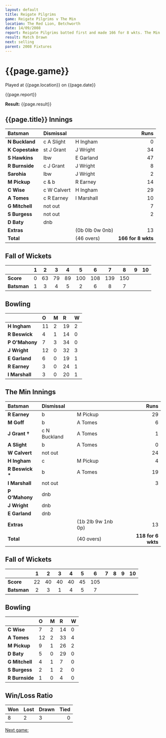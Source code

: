 ```yaml
---
layout: default
title: Reigate Pilgrims
game: Reigate Pilgrims v The Min
location: The Red Lion, Betchworth
date: 14/09/2008
report: Reigate Pilgrims batted first and made 166 for 8 wkts. The Min replied with 118 for 6 wkts
result: Match Drawn
next: selling
parent: 2008 Fixtures
---
```


# {{page.game}}

Played at {{page.location}} on {{page.date}}

{{page.report}}

**Result:** {{page.result}}

## {{page.title}} Innings

| Batsman | Dismissal |  | Runs |
|:---|:---|---|---:|
| **N Buckland** |  c A Slight | H Ingham | 0 |
| **K Copestake** | st J Grant | J Wright | 34 |
| **S Hawkins** | lbw | E Garland | 47 |
| **R Burnside** | c J Grant | J Wright | 8 |
| **Sarohia** | lbw | J Wright | 2 |
| **M Pickup** | c & b | R Earney | 14 |
| **C Wise** | c W Calvert | H Ingham | 29 |
| **A Tomes** | c R Earney | I Marshall | 10 |
| **G Mitchell** | not out |  | 7 |
| **S Burgess** | not out |  | 2 |
| **D Baty** | dnb |  |  |
| **Extras** | | (0b 0lb 0w 0nb) | 13 |
| **Total** | | (46 overs) | **166 for 8 wkts** |

## Fall of Wickets

| | 1 | 2 | 3 | 4 | 5 | 6 | 7 | 8 | 9 | 10 |
|---|:---:|:---:|:---:|:---:|:---:|:---:|:---:|:---:|:---:|:---:|
| **Score** | 0 | 63 | 79 | 89 | 100 | 108 | 139 | 150 |  |  |
| **Batsman** | 1 | 3 | 4 | 5 | 2 | 6 | 8 | 7 |  |  |

## Bowling

| | O | M | R | W |
|---|:---|:---|:---|:---|
| **H Ingham** | 11 | 2 | 19 | 2 |
| **R Beswick** | 4 | 1 | 14 | 0 |
| **P O'Mahony** | 7 | 3 | 34 | 0 |
| **J Wright** | 12 | 0 | 32 | 3 |
| **E Garland** | 6 | 0 | 19 | 1 |
| **R Earney** | 3 | 0 | 24 | 1 |
| **I Marshall** | 3 | 0 | 20 | 1 |

## The Min Innings

| Batsman | Dismissal |  | Runs |
|:---|:---|---|---:|
| **R Earney** | b | M Pickup | 29 |
| **M Goff** | b | A Tomes | 6 |
| **J Grant &#8224;** | c N Buckland | A Tomes | 1 |
| **A Slight** | b | A Tomes | 0 |
| **W Calvert** | not out |  | 24 |
| **H Ingham** | c | M Pickup | 4 |
| **R Beswick &#42;** | b | A Tomes | 19 |
| **I Marshall** | not out |  | 3 |
| **P O'Mahony** | dnb |  |  |
| **J Wright** | dnb |  |  |
| **E Garland** | dnb |  |  |
| **Extras** | | (1b 2lb 9w 1nb 0p) | 13 |
| **Total** | | (40 overs) | **118 for 6 wkts** |

## Fall of Wickets

| | 1 | 2 | 3 | 4 | 5 | 6 | 7 | 8 | 9 | 10 |
|---|:---:|:---:|:---:|:---:|:---:|:---:|:---:|:---:|:---:|:---:|
| **Score** | 22 | 40 | 40 | 40 | 45 | 105 |  |  |  |  |
| **Batsman** | 2 | 3 | 1 | 4 | 5 | 7 |  |  |  |  |

## Bowling

| | O | M | R | W |
|---|:---|:---|:---|:---|
| **C Wise** | 7 | 2 | 14 | 0 |
| **A Tomes** | 12 | 2 | 33 | 4 |
| **M Pickup** | 9 | 1 | 26 | 2 |
| **D Baty** | 5 | 0 | 29 | 0 |
| **G Mitchell** | 4 | 1 | 7 | 0 |
| **S Burgess** | 2 | 1 | 2 | 0 |
| **R Burnside** | 1 | 0 | 4 | 0 |

## Win/Loss Ratio

| Won | Lost | Drawn | Tied |
|:---|:---|:---|---:|
| 8 | 2 | 3 | 0 |

[Next game:]({{page.next}})